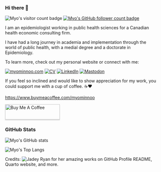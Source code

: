 ### Hi there 👋

![Myo's visitor count badge](https://visitor-badge.laobi.icu/badge?page_id=myominnoo.myominnoo) [![Myo's GitHub follower count badge](https://img.shields.io/github/followers/myominnoo?label=Follow&style=social)](https://github.com/myominnoo)

I am an epidemiologist working in public health sciences for a Canadian health economic consulting firm.

I have had a long journey in academia and implementation through the world of public health, with a medial degree and a doctorate in Epidemiology. 

To learn more, check out my personal website or connect with me: 
  
[![myominnoo.com](https://img.shields.io/badge/myominnoo.com-%230b7366.svg?style=for-the-badge&logoColor=white)](https://jadeyryan.com) [![CV](https://img.shields.io/badge/CV-%236a2d0a.svg?style=for-the-badge&logoColor=white)](https://jadeyryan.com/cv) [![LinkedIn](https://img.shields.io/badge/linkedin-%230077B5.svg?style=for-the-badge&logo=linkedin&logoColor=white)](https://www.linkedin.com/in/jadeynryan/) [![Mastodon](https://img.shields.io/badge/-MASTODON-%23563ACC?style=for-the-badge&logo=mastodon&logoColor=white)](https://fosstodon.org/@jadeynryan) 

<!-- coffee button adapted from https://github.com/z3tt/Z3tt/blob/master/README.md?plain=1 -->

If you feel so inclined and would like to show appreciation for my work, you could support me with a cup of coffee. ☕️♥️

https://www.buymeacoffee.com/myominnoo


<a href="https://www.buymeacoffee.com/myominnoo" target="_blank"><img src="https://www.buymeacoffee.com/assets/img/guidelines/download-assets-sm-1.svg" alt="Buy Me A Coffee" style="height: 50px !important;width: 180px !important;box-shadow: 0px 3px 2px 0px rgba(190, 190, 190, 0.5) !important;-webkit-box-shadow: 0px 3px 2px 0px rgba(190, 190, 190, 0.5) !important;" ></a>

### GitHub Stats
  
![Myo's GitHub stats](https://github-readme-stats.vercel.app/api?username=myominnoo&theme=vue-dark&show_icons=true) 

![Myo's Top Langs](https://github-readme-stats.vercel.app/api/top-langs/?username=myominnoo&layout=compact&theme=vue-dark&hide=javascript,html,typescript)


Credits: ![Jadey Ryan](https://jadeyryan.com/) for her amazing works on GitHub Profile README, Quarto website, and more. 
